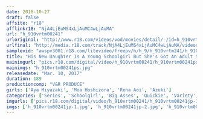 ```yaml
---
date: 2018-10-27
draft: false
affsite: "r18"
afflinkr18: "NjA4LjEuMS4xLjAuMC4wLjAuMA"
url: "h_910vrtm00241"
urloriginal: "http://www.r18.com/videos/vod/movies/detail/-/id=h_910vrtm00241"
urlfinal: "http://media.r18.com/track/NjA4LjEuMS4xLjAuMC4wLjAuMA/videos/vod/movies/detail/-/id=h_910vrtm00241"
samplevid: "awspv3001.r18.com/litevideo/freepv/h/h_9/h_910vrtm241/h_910vrtm241_dmb_w.mp4"
title: "His New Daughter Is A Young Schoolgirl But She's Got An Adult Sized Big Ass Perfect For Birthing Babies! When She Seduces Him With Her Panty Shots, Her Father-In-Law Loses His Mind And Starts Raw Pumping His Cock Inside Her! Making Sure Mom Doesn't Find Out, He Enjoys Her Panties And Ass And Gets In Some Multiple Creampie Orgasms!"
mainimgurl: "pics.r18.com/digital/video/h_910vrtm00241/h_910vrtm00241ps.jpg"
mainimgs: "h_910vrtm00241ps.jpg"
releasedate: "Mar. 10, 2017"
duration: 189
productioncomp: "V&R PRODUCE"
girls: ['Aya Miyazaki', 'Moa Hoshizora', 'Rena Aoi', 'Azuki']
categories: ['Series', 'Schoolgirl', 'Big Asses', 'Quickie', 'Variety', 'Panty Shot', 'Creampie', 'Hi-Def']
imgurls: ['pics.r18.com/digital/video/h_910vrtm00241/h_910vrtm00241jp-1.jpg', 'pics.r18.com/digital/video/h_910vrtm00241/h_910vrtm00241jp-2.jpg', 'pics.r18.com/digital/video/h_910vrtm00241/h_910vrtm00241jp-3.jpg', 'pics.r18.com/digital/video/h_910vrtm00241/h_910vrtm00241jp-4.jpg', 'pics.r18.com/digital/video/h_910vrtm00241/h_910vrtm00241jp-5.jpg', 'pics.r18.com/digital/video/h_910vrtm00241/h_910vrtm00241jp-6.jpg', 'pics.r18.com/digital/video/h_910vrtm00241/h_910vrtm00241jp-7.jpg', 'pics.r18.com/digital/video/h_910vrtm00241/h_910vrtm00241jp-8.jpg', 'pics.r18.com/digital/video/h_910vrtm00241/h_910vrtm00241jp-9.jpg', 'pics.r18.com/digital/video/h_910vrtm00241/h_910vrtm00241jp-10.jpg', 'pics.r18.com/digital/video/h_910vrtm00241/h_910vrtm00241jp-11.jpg', 'pics.r18.com/digital/video/h_910vrtm00241/h_910vrtm00241jp-12.jpg', 'pics.r18.com/digital/video/h_910vrtm00241/h_910vrtm00241jp-13.jpg', 'pics.r18.com/digital/video/h_910vrtm00241/h_910vrtm00241jp-14.jpg', 'pics.r18.com/digital/video/h_910vrtm00241/h_910vrtm00241jp-15.jpg', 'pics.r18.com/digital/video/h_910vrtm00241/h_910vrtm00241jp-16.jpg', 'pics.r18.com/digital/video/h_910vrtm00241/h_910vrtm00241jp-17.jpg', 'pics.r18.com/digital/video/h_910vrtm00241/h_910vrtm00241jp-18.jpg', 'pics.r18.com/digital/video/h_910vrtm00241/h_910vrtm00241jp-19.jpg', 'pics.r18.com/digital/video/h_910vrtm00241/h_910vrtm00241jp-20.jpg']
imgs: ['h_910vrtm00241jp-1.jpg', 'h_910vrtm00241jp-2.jpg', 'h_910vrtm00241jp-3.jpg', 'h_910vrtm00241jp-4.jpg', 'h_910vrtm00241jp-5.jpg', 'h_910vrtm00241jp-6.jpg', 'h_910vrtm00241jp-7.jpg', 'h_910vrtm00241jp-8.jpg', 'h_910vrtm00241jp-9.jpg', 'h_910vrtm00241jp-10.jpg', 'h_910vrtm00241jp-11.jpg', 'h_910vrtm00241jp-12.jpg', 'h_910vrtm00241jp-13.jpg', 'h_910vrtm00241jp-14.jpg', 'h_910vrtm00241jp-15.jpg', 'h_910vrtm00241jp-16.jpg', 'h_910vrtm00241jp-17.jpg', 'h_910vrtm00241jp-18.jpg', 'h_910vrtm00241jp-19.jpg', 'h_910vrtm00241jp-20.jpg']
---
```

